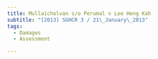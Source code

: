 ```yaml
---
title: Mullaichelvan s/o Perumal v Lee Heng Kah
subtitle: "[2013] SGHCR 3 / 21\_January\_2013"
tags:
  - Damages
  - Assessment

---
```


